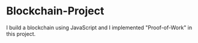 # Blockchain-Project
I build a blockchain using JavaScript and I implemented "Proof-of-Work" in this project.
